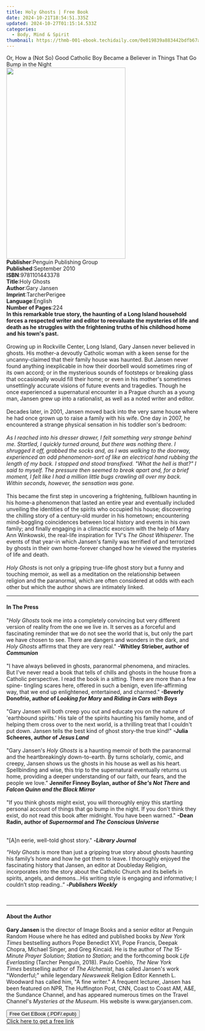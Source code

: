 ```yaml
---
title: Holy Ghosts | Free Book
date: 2024-10-21T18:54:51.335Z
updated: 2024-10-27T01:15:14.533Z
categories:
  - Body, Mind & Spirit
thumbnail: https://thmb-001-ebook.techidaily.com/0e019839a883442bdfb67a703f3c39994432f41955893595ff6a748fb41c8458.jpg
---
```

<main id="book-container">
  <div class="flex flex-col">
    <div class="book-brief flex-1 py-6 px-4 sm:p-6 md:py-10 md:px-8">
      <!-- brief-->
      <div class="book-brief-main">
        Or, How a (Not So) Good Catholic Boy Became a Believer in Things That Go
        Bump in the Night
      </div>
    </div>
    <div
      class="book-meta-info flex-1 grid gap-4 col-start-1 col-end-3 row-start-1 sm:mb-6 sm:grid-cols-4 lg:gap-6 lg:col-start-2 lg:row-end-6 lg:row-span-6 lg:mb-0"
    >
      <div
        class="book-meta-info-left place-content-center mt-4 p-4 text-sm leading-6 col-start-2 col-span-2 dark:text-slate-400"
      >
        <img
          class="w-full h-500 object-cover rounded-lg sm:h-255 sm:col-span-2 lg:col-span-full"
          src="https://img-001-ebook.techidaily.com/30b902e195923807cb03f466f5242c2df066e84d69e6166b21d33fb3515e8d1b.jpg"
          alt=""
          width="312"
          height="500"
        />
      </div>
      <div
        class="book-meta-info-right mt-2 col-start-1 row-start-2 col-span-3 self-center"
      >
        <!-- meta data  -->
        <div class="flex flex-col px-4 md:px-8">
          <div class="flex-1">
            <strong>Publisher</strong>:<span class="px-2"
              >Penguin Publishing Group</span
            >
          </div>
          <div class="flex-1">
            <strong>Published</strong>:<span class="px-2">September 2010</span>
          </div>
          <div class="flex-1">
            <strong>ISBN</strong>:<span class="px-2">9781101443378</span>
          </div>
          <div class="flex-1">
            <strong>Title</strong>:<span class="px-2">Holy Ghosts</span>
          </div>
          <div class="flex-1">
            <strong>Author</strong>:<span class="px-2">Gary Jansen</span>
          </div>
          <div class="flex-1">
            <strong>Imprint</strong>:<span class="px-2">TarcherPerigee</span>
          </div>
          <div class="flex-1">
            <strong>Language</strong>:<span class="px-2">English</span>
          </div>
          <div class="flex-1">
            <strong>Number of Pages</strong>:<span class="px-2">224</span>
          </div>
        </div>
      </div>
    </div>
    <div class="book-description flex-1 py-6 px-4 sm:p-6 md:py-10 md:px-8">
      <div class="book-description-main">
        <div accordion-content="" id="description">
          <b
            >In this remarkable true story, the haunting of a Long Island
            household forces a respected writer and editor to reevaluate the
            mysteries of life and death as he struggles with the frightening
            truths of his childhood home and his town's past.
          </b>
          <br /><br />
          Growing up in Rockville Center, Long Island, Gary Jansen never
          believed in ghosts. His mother-a devoutly Catholic woman with a keen
          sense for the uncanny-claimed that their family house was haunted. But
          Jansen never found anything inexplicable in how their doorbell would
          sometimes ring of its own accord; or in the mysterious sounds of
          footsteps or breaking glass that occasionally would fill their home;
          or even in his mother's sometimes unsettlingly accurate visions of
          future events and tragedies. Though he once experienced a supernatural
          encounter in a Prague church as a young man, Jansen grew up into a
          rationalist, as well as a noted writer and editor. <br /><br />
          Decades later, in 2001, Jansen moved back into the very same house
          where he had once grown up to raise a family with his wife. One day in
          2007, he encountered a strange physical sensation in his toddler son's
          bedroom: <br /><br />
          <i
            >As I reached into his dresser drawer, I felt something very strange
            behind me. Startled, I quickly turned around, but there was nothing
            there. I shrugged it off, grabbed the socks and, as I was walking to
            the doorway, experienced an odd phenomenon-sort of like an
            electrical hand rubbing the length of my back. I stopped and stood
            transfixed. "What the hell is that?" I said to myself. The pressure
            then seemed to break apart and, for a brief moment, I felt like I
            had a million little bugs crawling all over my back. Within seconds,
            however, the sensation was gone.
          </i>
          <br /><br />
          This became the first step in uncovering a frightening, fullblown
          haunting in his home-a phenomenon that lasted an entire year and
          eventually included unveiling the identities of the spirits who
          occupied his house; discovering the chilling story of a century-old
          murder in his hometown; encountering mind-boggling coincidences
          between local history and events in his own family; and finally
          engaging in a climactic exorcism with the help of Mary Ann Winkowski,
          the real-life inspiration for TV's <i>The Ghost Whisperer</i>. The
          events of that year-in which Jansen's family was terrified of and
          terrorized by ghosts in their own home-forever changed how he viewed
          the mysteries of life and death. <br /><br />
          <i>Holy Ghosts</i> is not only a gripping true-life ghost story but a
          funny and touching memoir, as well as a meditation on the relationship
          between religion and the paranormal, which are often considered at
          odds with each other but which the author shows are intimately linked.
        </div>
        <div class="accordion-fader"></div>
      </div>
    </div>
    <div class="book-excerpts flex-1 py-6 px-4 sm:p-6 md:py-10 md:px-8">
      <!-- excerpts-->
      <div class="book-excerpts-main">
        <hr />
        <h4 class="placeholder placeholder-heading">
          <span>In The Press</span>
        </h4>
        <p>
          "<i>Holy Ghosts</i> took me into a completely convincing but very
          different version of reality from the one we live in. It serves as a
          forceful and fascinating reminder that we do not see the world that
          is, but only the part we have chosen to see. There are dangers and
          wonders in the dark, and <i>Holy Ghosts</i> affirms that they are very
          real." <b>-Whitley Strieber, author of <i>Communion</i> </b
          ><br /><br />
          "I have always believed in ghosts, paranormal phenomena, and miracles.
          But I've never read a book that tells of chills and ghosts in the
          house from a Catholic perspective. I read the book in a sitting. There
          are more than a few spine- tingling scares here, offered in such a
          benign, even life-affirming way, that we end up enlightened,
          entertained, and charmed."<b>
            -Beverly Donofrio, author of <i>Looking for Mary</i> and
            <i>Riding in Cars with Boys</i> </b
          ><br /><br />
          "Gary Jansen will both creep you out and educate you on the nature of
          'earthbound spirits.' His tale of the spirits haunting his family
          home, and of helping them cross over to the next world, is a thrilling
          treat that I couldn't put down. Jansen tells the best kind of ghost
          story-the true kind!"
          <b>-Julia Scheeres, author of <i>Jesus Land</i> </b><br /><br />
          "Gary Jansen's <i>Holy Ghosts</i> is a haunting memoir of both the
          paranormal and the heartbreakingly down-to-earth. By turns scholarly,
          comic, and creepy, Jansen shows us the ghosts in his house as well as
          his heart. Spellbinding and wise, this trip to the supernatural
          eventually returns us home, providing a deeper understanding of our
          faith, our fears, and the people we love."
          <b
            >Jennifer Finney Boylan, author of <i>She's Not There</i> and
            <i>Falcon Quinn and the Black Mirror</i></b
          ><br /><br />"If you think ghosts might exist, you will thoroughly
          enjoy this startling personal account of things that go bump in the
          night. If you don't think they exist, do not read this book after
          midnight. You have been warned."&nbsp;<b
            >-Dean Radin, author of&nbsp;<i>Supernormal</i>&nbsp;and&nbsp;<i
              >The Conscious Universe<br /></i
          ></b>
        </p>
        <p>
          <br />"[A]n eerie, well-told ghost story."
          <b>-<i>Library Journal</i></b>
        </p>
        <p>
          <i>“Holy Ghosts</i> is more than just a gripping true story about
          ghosts haunting his family’s home and how he got them to leave. I
          thoroughly enjoyed the fascinating history that Jansen, an editor at
          Doubleday Religion, incorporates into the story about the Catholic
          Church and its beliefs in spirits, angels, and demons...His writing
          style is engaging and informative; I couldn’t stop reading..”
          <b>-<i>Publishers Weekly</i></b>
        </p>
        <p><i>&nbsp;</i></p>
        <p></p>
      </div>
    </div>
    <div class="book-about-author flex-1 py-6 px-4 sm:p-6 md:py-10 md:px-8">
      <!-- about author-->
      <div class="book-main-author-main">
        <hr />
        <h4 class="placeholder placeholder-heading">
          <span>About the Author</span>
        </h4>
        <p>
          <b>Gary Jansen </b>is the director of Image Books and a senior editor
          at Penguin Random House where he has edited and published books
          by&nbsp;<i>New York Times</i>&nbsp;bestselling authors Pope Benedict
          XVI, Pope Francis, Deepak Chopra, Michael Singer, and Greg Kincaid. He
          is the author of <i>The 15-Minute Prayer Solution</i>;<i
            >&nbsp;Station to Station</i
          >; and the forthcoming book&nbsp;<i>Life Everlasting</i>&nbsp;(Tarcher
          Penguin, 2018). Paulo Coehlo,&nbsp;<i>The New York Times</i
          >&nbsp;bestselling author of&nbsp;<i>The Alchemist</i>, has called
          Jansen's work "Wonderful;" while
          legendary&nbsp;<i>Newsweek&nbsp;</i>Religion Editor Kenneth L.
          Woodward has called him, "A fine writer." A frequent lecturer, Jansen
          has been featured on NPR, The Huffington Post, CNN, Coast to Coast AM,
          A&amp;E, the Sundance Channel, and has appeared numerous times on the
          Travel Channel's&nbsp;<i>Mysteries at the Museum</i>. His website
          is&nbsp;www.garyjansen.com.
        </p>
      </div>
    </div>
    <div class="book-free-get flex-1 py-6 px-4 sm:p-6 md:py-10 md:px-8">
      <button
        id="btn-free-get"
        class="bg-blue-500 hover:bg-blue-700 text-white font-bold py-2 px-4 rounded"
      >
        Free Get EBook (.PDF/.epub)
      </button>
      <div id="countdown-display" class="px-2 text-lg mt-2"></div>
      <a
        id="free-link"
        class="hidden bg-blue-500 hover:bg-blue-700 text-white font-bold py-2 px-4 rounded"
        href="https://www.ebooks.com/en-us/book/563448/holy-ghosts/gary-jansen/"
        target="_blank"
        >Click here to get a free link</a
      >
    </div>
    <script>
      let countdownTime = 0;
      let countdownInterval = null;
      document
        .getElementById('btn-free-get')
        .addEventListener('click', startCountdown);
      function startCountdown() {
        countdownTime = new Date().getTime() + 60000 * 3;
        countdownInterval = setInterval(updateCountdown, 1000);
        document.getElementById('btn-free-get').disabled = true;
        document
          .getElementById('btn-free-get')
          .classList.add('bg-gray-500', 'cursor-not-allowed');
      }
      function updateCountdown() {
        let currentTime = new Date().getTime();
        let timeLeft = countdownTime - currentTime;
        let secondsLeft = Math.floor(timeLeft / 1000);
        document.getElementById('countdown-display').innerHTML =
          `Remaining time: ${secondsLeft} seconds.`;
        if (secondsLeft <= 0) {
          clearInterval(countdownInterval);
          document.getElementById('btn-free-get').classList.add('hidden');
          document.getElementById('free-link').classList.remove('hidden');
          document.getElementById('countdown-display').innerHTML = '';
        }
      }
    </script>
  </div>
</main>

<ins class="adsbygoogle"
      style="display:block"
      data-ad-client="ca-pub-7571918770474297"
      data-ad-slot="8358498916"
      data-ad-format="auto"
      data-full-width-responsive="true"></ins>
    